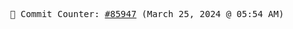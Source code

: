 <p align="center">
    <samp>
        📮 Commit Counter: <a href="https://github.com/Javascript-void0/Javascript-void0/commits/main">#85947</a> (March 25, 2024 @ 05:54 AM)
    </samp>
</p>